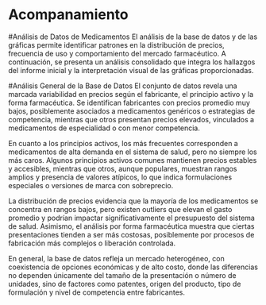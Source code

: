 # Acompanamiento

#Análisis de Datos de Medicamentos
El análisis de la base de datos y de las gráficas permite identificar patrones en la distribución de precios, frecuencia de uso y comportamiento del mercado farmacéutico. A continuación, se presenta un análisis consolidado que integra los hallazgos del informe inicial y la interpretación visual de las gráficas proporcionadas.

#Análisis General de la Base de Datos
El conjunto de datos revela una marcada variabilidad en precios según el fabricante, el principio activo y la forma farmacéutica. Se identifican fabricantes con precios promedio muy bajos, posiblemente asociados a medicamentos genéricos o estrategias de competencia, mientras que otros presentan precios elevados, vinculados a medicamentos de especialidad o con menor competencia.

En cuanto a los principios activos, los más frecuentes corresponden a medicamentos de alta demanda en el sistema de salud, pero no siempre los más caros. Algunos principios activos comunes mantienen precios estables y accesibles, mientras que otros, aunque populares, muestran rangos amplios y presencia de valores atípicos, lo que indica formulaciones especiales o versiones de marca con sobreprecio.

La distribución de precios evidencia que la mayoría de los medicamentos se concentra en rangos bajos, pero existen outliers que elevan el gasto promedio y podrían impactar significativamente el presupuesto del sistema de salud. Asimismo, el análisis por forma farmacéutica muestra que ciertas presentaciones tienden a ser más costosas, posiblemente por procesos de fabricación más complejos o liberación controlada.

En general, la base de datos refleja un mercado heterogéneo, con coexistencia de opciones económicas y de alto costo, donde las diferencias no dependen únicamente del tamaño de la presentación o número de unidades, sino de factores como patentes, origen del producto, tipo de formulación y nivel de competencia entre fabricantes.

